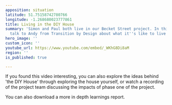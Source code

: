 ```yaml
---
apposition: situation
latitude: 51.75158742780766
longitude: -1.268680023777861
title: Living in the DIY House
summary: 'Simon and Paul both live in our Becket Street project. In this video they
  talk to Andy from Transition by Design about what it''s like to live there. '
hero_image: ''
custom_icon: ''
youtube_url: https://www.youtube.com/embed/_WKhG8Di8aM
region: ''
is_published: true

---
```

If you found this video interesting, you can also explore the ideas behind 'the DIY House' through exploring the house yourself, or watch a recording of the project team discussing the impacts of phase one of the project.

You can also download a more in depth learnings report.